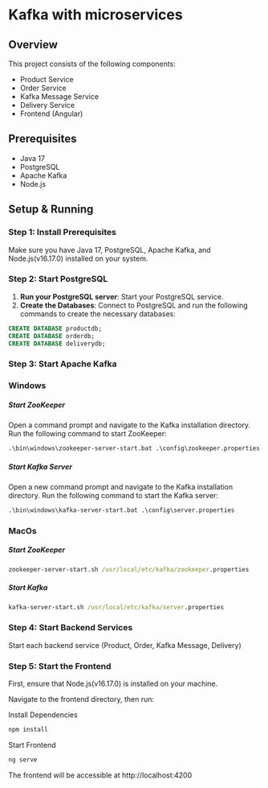 # Kafka with microservices

## Overview

This project consists of the following components:

- Product Service
- Order Service
- Kafka Message Service
- Delivery Service
- Frontend (Angular)

## Prerequisites

- Java 17
- PostgreSQL
- Apache Kafka
- Node.js

## Setup & Running

### Step 1: Install Prerequisites

Make sure you have Java 17, PostgreSQL, Apache Kafka, and Node.js(v16.17.0) installed on your system.

### Step 2: Start PostgreSQL

1. **Run your PostgreSQL server**: Start your PostgreSQL service.
2. **Create the Databases**: Connect to PostgreSQL and run the following commands to create the necessary databases:

```sql
CREATE DATABASE productdb;
CREATE DATABASE orderdb;
CREATE DATABASE deliverydb;
```
### Step 3: Start Apache Kafka

### Windows
##### Start ZooKeeper
Open a command prompt and navigate to the Kafka installation directory. Run the following command to start ZooKeeper:
```cmd
.\bin\windows\zookeeper-server-start.bat .\config\zookeeper.properties
```
##### Start Kafka Server
Open a new command prompt and navigate to the Kafka installation directory. Run the following command to start the Kafka server:
```cmd
.\bin\windows\kafka-server-start.bat .\config\server.properties
```

### MacOs

##### Start ZooKeeper
```cmd
zookeeper-server-start.sh /usr/local/etc/kafka/zookeeper.properties
```
##### Start Kafka
```cmd
kafka-server-start.sh /usr/local/etc/kafka/server.properties
```

### Step 4: Start Backend Services
Start each backend service (Product, Order, Kafka Message, Delivery) 

### Step 5: Start the Frontend
First, ensure that Node.js(v16.17.0) is installed on your machine.

Navigate to the frontend directory, then run:

Install Dependencies
```bash
npm install
```
Start Frontend
```bash
ng serve
```

The frontend will be accessible at http://localhost:4200
